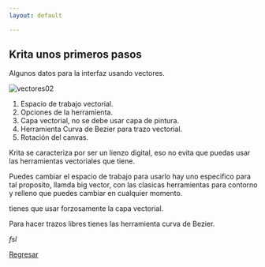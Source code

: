```yaml
---
layout: default

---
```


## Krita unos primeros pasos

Algunos datos para la interfaz usando vectores.

![vectores02](https://i.imgur.com/C11VUHA.jpg)

1. Espacio de trabajo vectorial.
2. Opciones de la herramienta.
3. Capa vectorial, no se debe usar capa de pintura.
4. Herramienta Curva de Bezier para trazo vectorial.
5. Rotación del canvas.

Krita se caracteriza por ser un lienzo digital, eso no evita que puedas usar las herramientas vectoriales que tiene.

Puedes cambiar el espacio de trabajo para usarlo hay uno especifico para tal proposito, llamda big vector, con las clasicas herramientas para contorno y relleno que puedes cambiar en cualquier momento.

tienes que usar forzosamente la capa vectorial.

Para hacer trazos libres tienes las herramienta curva de Bezier.

_fsl_

[Regresar](./)
